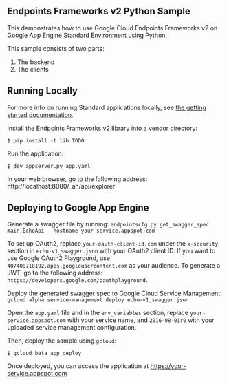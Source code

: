 ## Endpoints Frameworks v2 Python Sample

This demonstrates how to use Google Cloud Endpoints Frameworks v2 on Google App Engine Standard Environment using Python.

This sample consists of two parts:

1. The backend
2. The clients

## Running Locally

For more info on running Standard applications locally, see [the getting started documentation](https://cloud.google.com/appengine/docs/python/quickstart).

Install the Endpoints Frameworks v2 library into a vendor directory:

    $ pip install -t lib TODO

Run the application:

    $ dev_appserver.py app.yaml

In your web browser, go to the following address: http://localhost:8080/\_ah/api/explorer

## Deploying to Google App Engine

Generate a swagger file by running: `endpointscfg.py get_swagger_spec main.EchoApi --hostname your-service.appspot.com`

To set up OAuth2, replace `your-oauth-client-id.com` under the `x-security` section in `echo-v1_swagger.json` with your OAuth2 client ID. If you want to use Google OAuth2 Playground, use `407408718192.apps.googleusercontent.com` as your audience. To generate a JWT, go to the following address: `https://developers.google.com/oauthplayground`.

Deploy the generated swagger spec to Google Cloud Service Management: `gcloud alpha service-management deploy echo-v1_swagger.json`

Open the `app.yaml` file and in the `env_variables` section, replace `your-service.appspot.com` with your service name, and `2016-08-01r0` with your uploaded service management configuration.

Then, deploy the sample using `gcloud`:

    $ gcloud beta app deploy

Once deployed, you can access the application at https://your-service.appspot.com
